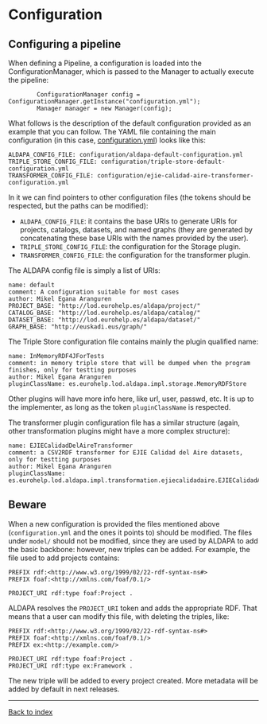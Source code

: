 Configuration
=============

## Configuring a pipeline

When defining a Pipeline, a configuration is loaded into the ConfigurationManager, which is passed to the Manager to actually execute the pipeline:

```
		ConfigurationManager config = ConfigurationManager.getInstance("configuration.yml");
		Manager manager = new Manager(config);	
```

What follows is the description of the default configuration provided as an example that you can follow. The YAML file containing the main configuration (in this case, [configuration.yml](src/main/resources/configuration.yml)) looks like this:

```
ALDAPA_CONFIG_FILE: configuration/aldapa-default-configuration.yml
TRIPLE_STORE_CONFIG_FILE: configuration/triple-store-default-configuration.yml
TRANSFORMER_CONFIG_FILE: configuration/ejie-calidad-aire-transformer-configuration.yml
```
In it we can find pointers to other configuration files (the tokens should be respected, but the paths can be modified):

* `ALDAPA_CONFIG_FILE`: it contains the base URIs to generate URIs for projects, catalogs, datasets, and named graphs (they are generated by concatenating these base URIs with the names provided by the user).
* `TRIPLE_STORE_CONFIG_FILE`: the configuration for the Storage plugin.
* `TRANSFORMER_CONFIG_FILE`: the configuration for the transformer plugin.

The ALDAPA config file is simply a list of URIs:

```
name: default
comment: A configuration suitable for most cases
author: Mikel Egana Aranguren
PROJECT_BASE: "http://lod.eurohelp.es/aldapa/project/"
CATALOG_BASE: "http://lod.eurohelp.es/aldapa/catalog/"
DATASET_BASE: "http://lod.eurohelp.es/aldapa/dataset/"
GRAPH_BASE: "http://euskadi.eus/graph/"
```

The Triple Store configuration file contains mainly the plugin qualified name:

```
name: InMemoryRDF4JForTests
comment: in memory triple store that will be dumped when the program finishes, only for testting purposes
author: Mikel Egana Aranguren
pluginClassName: es.eurohelp.lod.aldapa.impl.storage.MemoryRDFStore
```

Other plugins will have more info here, like url, user, passwd, etc. It is up to the implementer, as long as the token `pluginClassName` is respected.

The transformer plugin configuration file has a similar structure (again, other transformation plugins might have a more complex structure):

```
name: EJIECalidadDelAireTransformer
comment: a CSV2RDF transformer for EJIE Calidad del Aire datasets, only for testting purposes
author: Mikel Egana Aranguren
pluginClassName: es.eurohelp.lod.aldapa.impl.transformation.ejiecalidadaire.EJIECalidadAireConverter
```

## Beware

When a new configuration is provided the files mentioned above (`configuration.yml` and the ones it points to) should be modified. The files under `model/` should not be modified, since they are used by ALDAPA to add the basic backbone: however, new triples can be added. For example, the file used to add projects contains:

```
PREFIX rdf:<http://www.w3.org/1999/02/22-rdf-syntax-ns#>
PREFIX foaf:<http://xmlns.com/foaf/0.1/>

PROJECT_URI rdf:type foaf:Project .
```

ALDAPA resolves the `PROJECT_URI` token and adds the appropriate RDF. That means that a user can modify this file, with deleting the triples, like:

```
PREFIX rdf:<http://www.w3.org/1999/02/22-rdf-syntax-ns#>
PREFIX foaf:<http://xmlns.com/foaf/0.1/>
PREFIX ex:<http://example.com/>

PROJECT_URI rdf:type foaf:Project .
PROJECT_URI rdf:type ex:Framework .
```

The new triple will be added to every project created. More metadata will be added by default in next releases. 

---
[Back to index](index.md)
